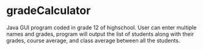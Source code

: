 # gradeCalculator
Java GUI program coded in grade 12 of highschool. User can enter multiple names and grades, program will output the list of students along with their grades, course average, and class average between all the students.
